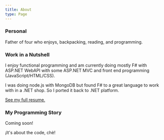 ```yaml
---
title: About
type: Page
---
```


### Personal

Father of four who enjoys, backpacking, reading, and programming.

### Work in a Nutshell

I enjoy functional programming and am currently doing mostly F# with ASP.NET WebAPI with some ASP.NET MVC and front end programming (JavaScript/HTML/CSS).

I was doing node.js with MongoDB but found F# to a great language to work with in a .NET shop. So I ported it back to .NET platform.

[See my full resume.](https://docs.google.com/document/d/14KSYBndNxDSWHhrwrGgmeahqaUvo4MVDWgKsKqp6mWc/edit?usp=sharing)

### My Programming Story

Coming soon!

¡It's about the code, chè!
